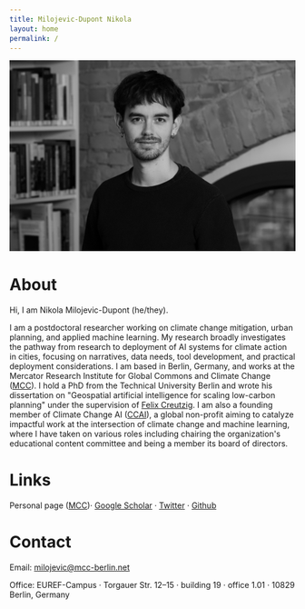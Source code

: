 ```yaml
---
title: Milojevic-Dupont Nikola
layout: home
permalink: /
---
```


<img src="imgs/pic_bnw.jpg" alt="image" width="600"/>

# About

Hi, I am Nikola Milojevic-Dupont (he/they). 

I am a postdoctoral researcher working on climate change mitigation, urban planning, and applied machine learning. My research broadly investigates the pathway from research to deployment of AI systems for climate action in cities, focusing on narratives, data needs, tool development, and practical deployment considerations. I am based in Berlin, Germany, and works at the Mercator Research Institute for Global Commons and Climate Change (<a href="https://www.mcc-berlin.net/">MCC</a>). I hold a PhD from the Technical University Berlin and wrote his dissertation on "Geospatial artificial intelligence for scaling low-carbon planning" under the supervision of <a href="https://www.mcc-berlin.net/~creutzig/">Felix Creutzig</a>. I am also a founding member of Climate Change AI (<a href="https://www.climatechange.ai/">CCAI</a>), a global non-profit aiming to catalyze impactful work at the intersection of climate change and machine learning, where I have taken on various roles including chairing the organization's educational content committee and being a member its board of directors.

# Links

Personal page (<a href="https://www.mcc-berlin.net/en/about/team/milojevic-dupont-nikola.html">MCC</a>)· <a href="https://scholar.google.com/citations?user=49xLPo8AAAAJ&hl=en&oi=ao">Google Scholar</a> · <a href="https://twitter.com/Nikola_MD">Twitter</a> · <a href="https://github.com/milojevicdupontnikola">Github</a>


# Contact

Email: milojevic@mcc-berlin.net

Office: EUREF-Campus · Torgauer Str. 12–15 · building 19 · office 1.01 · 10829 Berlin, Germany

	
